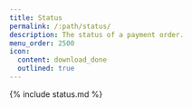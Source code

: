 ```yaml
---
title: Status
permalink: /:path/status/
description: The status of a payment order.
menu_order: 2500
icon:
  content: download_done
  outlined: true
---
```


{% include status.md %}
